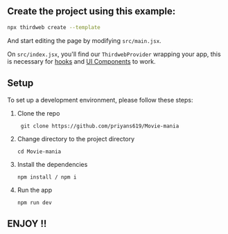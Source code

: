 ## Create the project using this example:

```bash
npx thirdweb create --template
```

And start editing the page by modifying `src/main.jsx`.

On `src/index.jsx`, you'll find our `ThirdwebProvider` wrapping your app,
this is necessary for [hooks](https://portal.thirdweb.com/react) and
[UI Components](https://portal.thirdweb.com/ui-components) to work.

## Setup
To set up a development environment, please follow these steps:

1. Clone the repo

   ```shell
    git clone https://github.com/priyans619/Movie-mania
   ```

2. Change directory to the project directory

    ```shell
    cd Movie-mania
    ```

3. Install the dependencies
   
     ```shell
     npm install / npm i
      ```
4. Run the app
   
     ```shell
    npm run dev
    ```

## ENJOY !!
